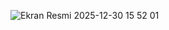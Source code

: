 ![Ekran Resmi 2025-12-30 15 52 01](https://github.com/user-attachments/assets/d60b814f-df2e-4024-9749-267930d1ce21)
